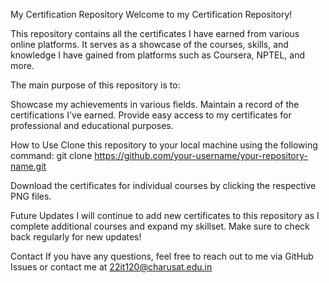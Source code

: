 My Certification Repository
Welcome to my Certification Repository!

This repository contains all the certificates I have earned from various online platforms. It serves as a showcase of the courses, skills, and knowledge I have gained from platforms such as Coursera, NPTEL, and more.

The main purpose of this repository is to:

Showcase my achievements in various fields.
Maintain a record of the certifications I've earned.
Provide easy access to my certificates for professional and educational purposes.

How to Use
Clone this repository to your local machine using the following command:
git clone https://github.com/your-username/your-repository-name.git

Download the certificates for individual courses by clicking the respective PNG files.

Future Updates
I will continue to add new certificates to this repository as I complete additional courses and expand my skillset. Make sure to check back regularly for new updates!

Contact
If you have any questions, feel free to reach out to me via GitHub Issues or contact me at 22it120@charusat.edu.in
